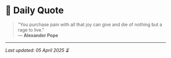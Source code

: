 # 📜 Daily Quote

> "You purchase pain with all that joy can give and die of nothing but a rage to live."  
> — **Alexander Pope**

---

_Last updated: 05 April 2025 ⏳_

